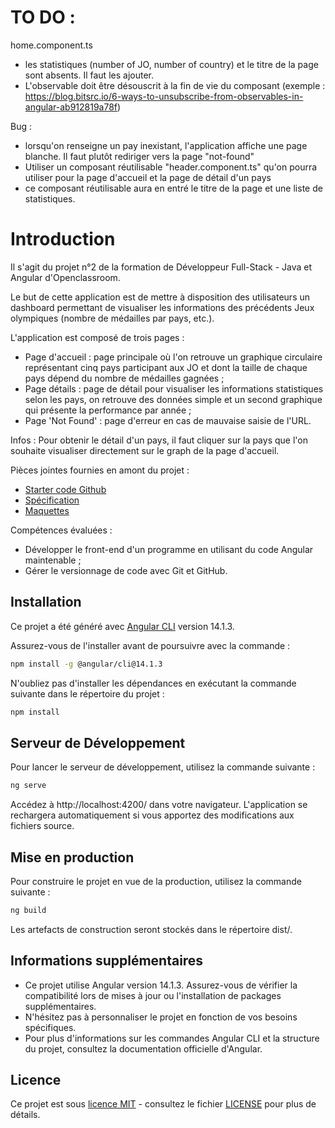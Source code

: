# TO DO :

home.component.ts

- les statistiques (number of JO, number of country) et le titre de la page sont absents. Il faut les ajouter.
- L'observable doit être désouscrit à la fin de vie du composant (exemple : https://blog.bitsrc.io/6-ways-to-unsubscribe-from-observables-in-angular-ab912819a78f)

Bug :

- lorsqu'on renseigne un pay inexistant, l'application affiche une page blanche. Il faut plutôt rediriger vers la page "not-found"
- Utiliser un composant réutilisable "header.component.ts" qu'on pourra utiliser pour la page d'accueil et la page de détail d'un pays
- ce composant réutilisable aura en entré le titre de la page et une liste de statistiques.

# Introduction

Il s'agit du projet n°2 de la formation de Développeur Full-Stack - Java et Angular d'Openclassroom.

Le but de cette application est de mettre à disposition des utilisateurs un dashboard permettant de visualiser les informations des précédents Jeux olympiques (nombre de médailles par pays, etc.).

L'application est composé de trois pages :

- Page d'accueil : page principale où l'on retrouve un graphique circulaire représentant cinq pays participant aux JO et dont la taille de chaque pays dépend du nombre de médailles gagnées ;
- Page détails : page de détail pour visualiser les informations statistiques selon les pays, on retrouve des données simple et un second graphique qui présente la performance par année ;
- Page 'Not Found' : page d'erreur en cas de mauvaise saisie de l'URL.

Infos : Pour obtenir le détail d'un pays, il faut cliquer sur la pays que l'on souhaite visualiser directement sur le graph de la page d'accueil.

Pièces jointes fournies en amont du projet :

- [Starter code Github](https://github.com/OpenClassrooms-Student-Center/Developpez-le-front-end-en-utilisant-Angular)
- [Spécification](<https://course.oc-static.com/projects/D%C3%A9v_Full-Stack/D%C3%A9veloppez+le+front-end+en+utilisant+Angular/Spe%CC%81cifications+(cahier+des+charges).pdf>)
- [Maquettes](<https://course.oc-static.com/projects/D%C3%A9v_Full-Stack/D%C3%A9veloppez+le+front-end+en+utilisant+Angular/Spe%CC%81cifications+(cahier+des+charges).pdf>)

Compétences évaluées :

- Développer le front-end d'un programme en utilisant du code Angular maintenable ;
- Gérer le versionnage de code avec Git et GitHub.

## Installation

Ce projet a été généré avec [Angular CLI](https://github.com/angular/angular-cli) version 14.1.3.

Assurez-vous de l'installer avant de poursuivre avec la commande :

```bash
npm install -g @angular/cli@14.1.3
```

N'oubliez pas d'installer les dépendances en exécutant la commande suivante dans le répertoire du projet :

```bash
npm install
```

## Serveur de Développement

Pour lancer le serveur de développement, utilisez la commande suivante :

```bash
ng serve
```

Accédez à http://localhost:4200/ dans votre navigateur. L'application se rechargera automatiquement si vous apportez des modifications aux fichiers source.

## Mise en production

Pour construire le projet en vue de la production, utilisez la commande suivante :

```bash
ng build
```

Les artefacts de construction seront stockés dans le répertoire dist/.

## Informations supplémentaires

- Ce projet utilise Angular version 14.1.3. Assurez-vous de vérifier la compatibilité lors de mises à jour ou l'installation de packages supplémentaires.
- N'hésitez pas à personnaliser le projet en fonction de vos besoins spécifiques.
- Pour plus d'informations sur les commandes Angular CLI et la structure du projet, consultez la documentation officielle d'Angular.

## Licence

Ce projet est sous [licence MIT](https://chat.openai.com/c/LICENSE) - consultez le fichier [LICENSE](https://chat.openai.com/c/LICENSE) pour plus de détails.
